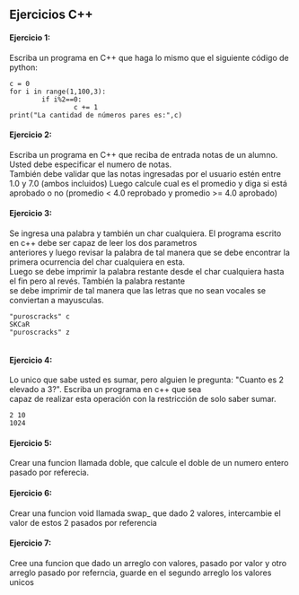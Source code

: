 ## Ejercicios C++  

#### Ejercicio 1:  
Escriba un programa en C++ que haga lo mismo que el siguiente código de python:
```
c = 0
for i in range(1,100,3):
        if i%2==0:
                c += 1
print("La cantidad de números pares es:",c)
```
  
#### Ejercicio 2:  
Escriba un programa en C++ que reciba de entrada notas de un alumno. Usted debe especificar el numero de notas.  
También debe validar que las notas ingresadas por el usuario estén entre 1.0 y 7.0 (ambos incluidos)
Luego calcule cual es el promedio y diga si está aprobado o no (promedio < 4.0 reprobado y promedio >= 4.0 aprobado)

  
#### Ejercicio 3:  
Se ingresa una palabra y también un char cualquiera. El programa escrito en c++ debe ser capaz de leer los dos parametros  
anteriores y luego revisar la palabra de tal manera que se debe encontrar la primera ocurrencia del char cualquiera en esta.  
Luego se debe imprimir la palabra restante desde el char cualquiera hasta el fin pero al revés. También la palabra restante  
se debe imprimir de tal manera que las letras que no sean vocales se conviertan a mayusculas.

```  
"puroscracks" c
SKCaR
"puroscracks" z
  
```  
#### Ejercicio 4:
Lo unico que sabe usted es sumar, pero alguien le pregunta: "Cuanto es 2 elevado a 3?". Escriba un programa en c++ que sea  
capaz de realizar esta operación con la restricción de solo saber sumar.  
```
2 10  
1024  
```

#### Ejercicio 5:

Crear una funcion llamada doble, que calcule el doble de un numero entero pasado por referecia.



#### Ejercicio 6:
Crear una funcion void llamada swap_ que dado 2 valores, intercambie el valor de estos 2 pasados por referencia

#### Ejercicio 7:
Cree una funcion que dado un arreglo con valores, pasado por valor y otro arreglo pasado por referncia, guarde en el segundo arreglo los valores unicos
